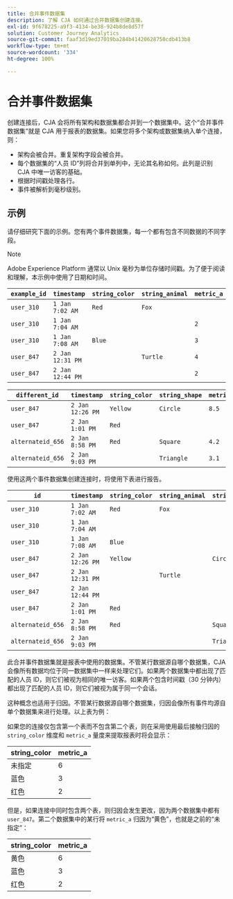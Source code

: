 ```yaml
---
title: 合并事件数据集
description: 了解 CJA 如何通过合并数据集创建连接。
exl-id: 9f678225-a9f3-4134-be38-924b8de8d57f
solution: Customer Journey Analytics
source-git-commit: faaf3d19ed37019ba284b41420628750cdb413b8
workflow-type: tm+mt
source-wordcount: '334'
ht-degree: 100%

---
```



# 合并事件数据集

创建连接后，CJA 会将所有架构和数据集都合并到一个数据集中。这个“合并事件数据集”就是 CJA 用于报表的数据集。如果您将多个架构或数据集纳入单个连接，则：

* 架构会被合并。重复架构字段会被合并。
* 每个数据集的“人员 ID”列将合并到单列中，无论其名称如何。此列是识别 CJA 中唯一访客的基础。
* 根据时间戳处理各行。
* 事件被解析到毫秒级别。

## 示例

请仔细研究下面的示例。您有两个事件数据集，每一个都有包含不同数据的不同字段。

>[!NOTE]
>
>Adobe Experience Platform 通常以 Unix 毫秒为单位存储时间戳。为了便于阅读和理解，本示例中使用了日期和时间。

| `example_id` | `timestamp` | `string_color` | `string_animal` | `metric_a` |
| --- | --- | --- | --- | --- |
| `user_310` | `1 Jan 7:02 AM` | `Red` | `Fox` |  |
| `user_310` | `1 Jan 7:04 AM` |  |  | `2` |
| `user_310` | `1 Jan 7:08 AM` | `Blue` |  | `3` |
| `user_847` | `2 Jan 12:31 PM` |  | `Turtle` | `4` |
| `user_847` | `2 Jan 12:44 PM` |  |  | `2` |

| `different_id` | `timestamp` | `string_color` | `string_shape` | `metric_b` |
| --- | --- | --- | --- | --- |
| `user_847` | `2 Jan 12:26 PM` | `Yellow` | `Circle` | `8.5` |
| `user_847` | `2 Jan 1:01 PM` | `Red` |  |  |
| `alternateid_656` | `2 Jan 8:58 PM` | `Red` | `Square` | `4.2` |
| `alternateid_656` | `2 Jan 9:03 PM` |  | `Triangle` | `3.1` |

使用这两个事件数据集创建连接时，将使用下表进行报告。

| `id` | `timestamp` | `string_color` | `string_animal` | `string_shape` | `metric_a` | `metric_b` |
| --- | --- | --- | --- | --- | --- | --- |
| `user_310` | `1 Jan 7:02 AM` | `Red` | `Fox` |  |  |  |
| `user_310` | `1 Jan 7:04 AM` |  |  |  | `2` |  |
| `user_310` | `1 Jan 7:08 AM` | `Blue` |  |  | `3` |  |
| `user_847` | `2 Jan 12:26 PM` | `Yellow` |  | `Circle` |  | `8.5` |
| `user_847` | `2 Jan 12:31 PM` |  | `Turtle` |  | `4` |  |
| `user_847` | `2 Jan 12:44 PM` |  |  |  | `2` |  |
| `user_847` | `2 Jan 1:01 PM` | `Red` |  |  |  |  |
| `alternateid_656` | `2 Jan 8:58 PM` | `Red` |  | `Square` |  | `4.2` |
| `alternateid_656` | `2 Jan 9:03 PM` |  |  | `Triangle` |  | `3.1` |

此合并事件数据集就是报表中使用的数据集。不管某行数据源自哪个数据集，CJA 会像所有数据均位于同一数据集中一样来处理它们。如果两个数据集中都出现了匹配的人员 ID，则它们被视为相同的唯一访客。如果两个包含时间戳（30 分钟内）都出现了匹配的人员 ID，则它们被视为属于同一个会话。

这种概念也适用于归因。不管某行数据源自哪个数据集，归因会像所有事件均源自单个数据集来进行处理。以上表为例：

如果您的连接仅包含第一个表而不包含第二个表，则在采用使用最后接触归因的 `string_color` 维度和 `metric_a` 量度来提取报表时将会显示：

| string_color | metric_a |
| --- | --- |
| 未指定 | 6 |
| 蓝色 | 3 |
| 红色 | 2 |

但是，如果连接中同时包含两个表，则归因会发生更改，因为两个数据集中都有 `user_847`。第二个数据集中的某行将 `metric_a` 归因为“黄色”，也就是之前的“未指定”：

| string_color | metric_a |
| --- | --- |
| 黄色 | 6 |
| 蓝色 | 3 |
| 红色 | 2 |
